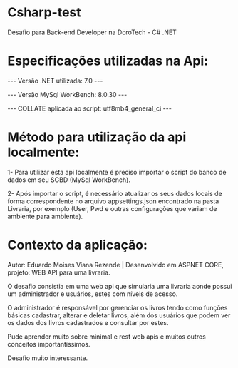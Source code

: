 # Csharp-test
Desafio para Back-end Developer na DoroTech - C# .NET

# Especificações utilizadas na Api:

--- Versão .NET utilizada: 7.0 ---

--- Versão MySql WorkBench: 8.0.30 ---

--- COLLATE aplicada ao script: utf8mb4_general_ci ---

# Método para utilização da api localmente:

1- Para utilizar esta api localmente é preciso importar o script do banco de dados em seu SGBD (MySql WorkBench).

2- Após importar o script, é necessário atualizar os seus dados locais de forma correspondente no arquivo appsettings.json encontrado na pasta Livraria, por exemplo (User, Pwd e outras configurações que variam de ambiente para ambiente). 

# Contexto da aplicação:

Autor: Eduardo Moises Viana Rezende |  Desenvolvido em ASPNET CORE, projeto: WEB API para uma livraria.

O desafio consistia em uma web api que simularia uma livraria aonde possui um administrador e usuários, estes com níveis de acesso. 

O administrador é responsável por gerenciar os livros tendo como funções básicas cadastrar, alterar e deletar livros, além dos usuários que podem ver os dados dos livros cadastrados e consultar por estes.

Pude aprender muito sobre minimal e rest web apis e muitos outros conceitos importantíssimos.

Desafio muito interessante.
